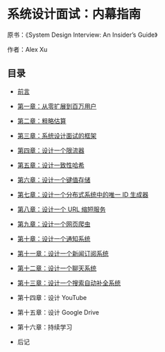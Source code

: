 # 系统设计面试：内幕指南

原书：《System Design Interview: An Insider’s Guide》

作者：Alex Xu

## 目录

- [前言](/forward)

- [第一章：从零扩展到百万用户](/CHAPTER-1-SCALE-FROM-ZERO-TO-MILLIONS-OF-USERS)

- [第二章：粗略估算](/CHAPTER-2-BACK-OF-THE-ENVELOPE-ESTIMATION)

- [第三章：系统设计面试的框架](/CHAPTER-3-A-FRAMEWORK-FOR-SYSTEM-DESIGN-INTERVIEWS)

- [第四章：设计一个限流器](/CHAPTER-4-DESIGN-A-RATE-LIMITER)

- [第五章：设计一致性哈希](/CHAPTER-5-DESIGN-CONSISTENT-HASHING)

- [第六章：设计一个键值存储](/CHAPTER-6-DESIGN-A-KEY-VALUE-STORE)

- [第七章：设计一个分布式系统中的唯一 ID 生成器](/CHAPTER-7-DESIGN-A-UNIQUE-ID-GENERATOR-IN-DISTRIBUTED-SYSTEMS)

- [第八章：设计一个 URL 缩短服务](/CHAPTER-8-DESIGN-A-URL-SHORTENER)

- [第九章：设计一个网页爬虫](/CHAPTER-9-DESIGN-A-WEB-CRAWLER)

- [第十章：设计一个通知系统](/CHAPTER-10-DESIGN-A-NOTIFICATION-SYSTEM)

- [第十一章：设计一个新闻订阅系统](/CHAPTER-11-DESIGN-A-NEWS-FEED-SYSTEM)

- [第十二章：设计一个聊天系统](/CHAPTER-12-DESIGN-A-CHAT-SYSTEM)

- [第十三章：设计一个搜索自动补全系统](/CHAPTER-13-DESIGN-A-SEARCH-AUTOCOMPLETE-SYSTEM)

- 第十四章：设计 YouTube

- 第十五章：设计 Google Drive

- 第十六章：持续学习

- 后记
